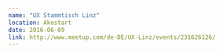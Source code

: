 ```yaml
---
name: "UX Stammtisch Linz"
location: Akostart
date: 2016-06-09
link: http://www.meetup.com/de-DE/UX-Linz/events/231626126/
---
```

